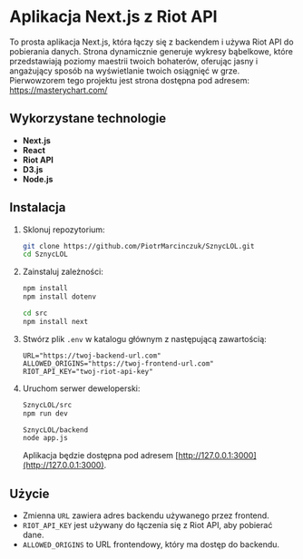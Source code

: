 # Aplikacja Next.js z Riot API

To prosta aplikacja Next.js, która łączy się z backendem i używa Riot API do pobierania danych. Strona dynamicznie generuje wykresy bąbelkowe, które przedstawiają poziomy maestrii twoich bohaterów, oferując jasny i angażujący sposób na wyświetlanie twoich osiągnięć w grze. Pierwowzorem tego projektu jest strona dostępna pod adresem: https://masterychart.com/

## Wykorzystane technologie

- **Next.js** 
- **React** 
- **Riot API**
- **D3.js** 
- **Node.js** 

## Instalacja

1. Sklonuj repozytorium:

    ```bash
    git clone https://github.com/PiotrMarcinczuk/SznycLOL.git
    cd SznycLOL
    ```

2. Zainstaluj zależności:

    ```bash
    npm install
    npm install dotenv

    cd src
    npm install next
    ```

3. Stwórz plik `.env` w katalogu głównym z następującą zawartością:

    ```env
    URL="https://twoj-backend-url.com"
    ALLOWED_ORIGINS="https://twoj-frontend-url.com"
    RIOT_API_KEY="twoj-riot-api-key"
    ```

4. Uruchom serwer deweloperski:

    ```bash
    SznycLOL/src
    npm run dev

    SznycLOL/backend
    node app.js
    ```

    Aplikacja będzie dostępna pod adresem [http://127.0.0.1:3000](http://127.0.0.1:3000).

## Użycie

- Zmienna `URL` zawiera adres backendu używanego przez frontend.
- `RIOT_API_KEY` jest używany do łączenia się z Riot API, aby pobierać dane.
- `ALLOWED_ORIGINS` to URL frontendowy, który ma dostęp do backendu.

